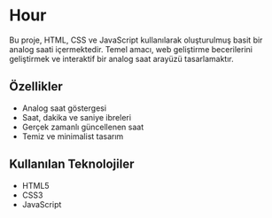 # Hour
Bu proje, HTML, CSS ve JavaScript kullanılarak oluşturulmuş basit bir analog saati içermektedir.
Temel amacı, web geliştirme becerilerini geliştirmek ve interaktif bir analog saat arayüzü tasarlamaktır.

## Özellikler

- Analog saat göstergesi
- Saat, dakika ve saniye ibreleri
- Gerçek zamanlı güncellenen saat
- Temiz ve minimalist tasarım

 ## Kullanılan Teknolojiler

- HTML5
- CSS3
- JavaScript
